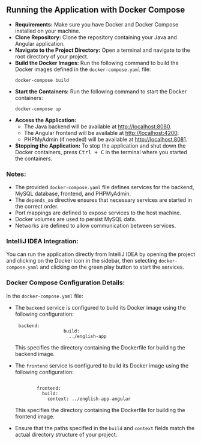 <h2>Running the Application with Docker Compose</h2>
<ul>
    <li><strong>Requirements:</strong> Make sure you have Docker and Docker Compose installed on your machine.</li> 
     <li><strong>Clone Repository:</strong> Clone the repository containing your Java and Angular application.</li>
    <li><strong>Navigate to the Project Directory:</strong> Open a terminal and navigate to the root directory of your project.</li> 
    <li><strong>Build the Docker Images:</strong> Run the following command to build the Docker images defined in the <code>docker-compose.yaml</code> file:
        <pre><code>docker-compose build</code></pre>
    </li>   
    <li><strong>Start the Containers:</strong> Run the following command to start the Docker containers:
        <pre><code>docker-compose up</code></pre>
    </li>
    <li><strong>Access the Application:</strong>
        <ul>
            <li>The Java backend will be available at <a href="http://localhost:8080">http://localhost:8080</a>.</li>
            <li>The Angular frontend will be available at <a href="http://localhost:4200">http://localhost:4200</a>.</li>
            <li>PHPMyAdmin (if needed) will be available at <a href="http://localhost:8081">http://localhost:8081</a>.</li>
        </ul>
    </li>
    <li><strong>Stopping the Application:</strong> To stop the application and shut down the Docker containers, press <kbd>Ctrl + C</kbd> in the terminal where you started the containers.</li>
</ul>
<h3>Notes:</h3>
<ul>
    <li>The provided <code>docker-compose.yaml</code> file defines services for the backend, MySQL database, frontend, and PHPMyAdmin.</li>
    <li>The <code>depends_on</code> directive ensures that necessary services are started in the correct order.</li>
    <li>Port mappings are defined to expose services to the host machine.</li>
    <li>Docker volumes are used to persist MySQL data.</li>
    <li>Networks are defined to allow communication between services.</li>
</ul>
<h3>IntelliJ IDEA Integration:</h3>
<p>You can run the application directly from IntelliJ IDEA by opening the project and clicking on the Docker icon in the sidebar, then selecting <code>docker-compose.yaml</code> and clicking on the green play button to start the services.</p>
<h3>Docker Compose Configuration Details:</h3>
<p>In the <code>docker-compose.yaml</code> file:</p>
<ul>
    <li>The <code>backend</code> service is configured to build its Docker image using the following configuration:</li>
    <pre> <code>backend:
                  build: 
                    ../english-app</code></pre>
    <p>This specifies the directory containing the Dockerfile for building the backend image.</p>
    <li>The <code>frontend</code> service is configured to build its Docker image using the following configuration:</li>
    <pre><code>
        frontend: 
          build: 
            context: ../english-app-angular</code></pre>
    <p>This specifies the directory containing the Dockerfile for building the frontend image.</p>
    <li>Ensure that the paths specified in the <code>build</code> and <code>context</code> fields match the actual directory structure of your project.</li>
</ul>
